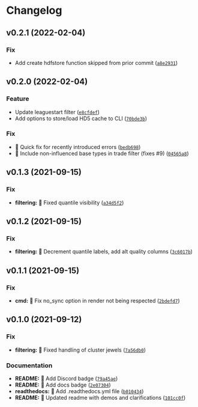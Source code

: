 # Changelog

<!--next-version-placeholder-->

## v0.2.1 (2022-02-04)
### Fix
* Add create hdfstore function skipped from prior commit ([`a8e2931`](https://github.com/darvid/wraeblast/commit/a8e2931df9893100cd6453472330b2c809834013))

## v0.2.0 (2022-02-04)
### Feature
* Update leaguestart filter ([`e8cfdef`](https://github.com/darvid/wraeblast/commit/e8cfdef5d0da77843ca7c40a1efe863d55ce0de4))
* Add options to store/load HD5 cache to CLI ([`70bde3b`](https://github.com/darvid/wraeblast/commit/70bde3bc2b36df2e6732d85d917a8a0276c7e175))

### Fix
* :bug: Quick fix for recently introduced errors ([`bedb698`](https://github.com/darvid/wraeblast/commit/bedb698e79e013c554423db8866f911ca1c13cd9))
* :bug: Include non-influenced base types in trade filter (fixes #9) ([`04565a8`](https://github.com/darvid/wraeblast/commit/04565a8dae6ff0ed94b33909fbed04d9607920aa))

## v0.1.3 (2021-09-15)
### Fix
* **filtering:** :bug: Fixed quantile visibility ([`a34d5f2`](https://github.com/darvid/wraeblast/commit/a34d5f283ebccad7fddb74256541c74110fb9372))

## v0.1.2 (2021-09-15)
### Fix
* **filtering:** :bug: Decrement quantile labels, add alt quality columns ([`3c6017b`](https://github.com/darvid/wraeblast/commit/3c6017b1071bee76cb70386b493f7c2a34e3bf53))

## v0.1.1 (2021-09-15)
### Fix
* **cmd:** :bug: Fix no_sync option in render not being respected ([`2bdefd7`](https://github.com/darvid/wraeblast/commit/2bdefd77d03736618194661f41565e5f60a8587d))

## v0.1.0 (2021-09-12)
### Fix
* **filtering:** :bug: Fixed handling of cluster jewels ([`7a56db0`](https://github.com/darvid/wraeblast/commit/7a56db0501d7b2863e6163b46222b38abbf403b9))

### Documentation
* **README:** :pencil: Add Discord badge ([`79a45ae`](https://github.com/darvid/wraeblast/commit/79a45ae8664fcef01b2d442b43e22c0eb0394b79))
* **README:** :pencil: Add docs badge ([`2e07304`](https://github.com/darvid/wraeblast/commit/2e0730482f814b9dfd535a56a71f781a417e460a))
* **readthedocs:** :pencil: Add .readthedocs.yml file ([`b010434`](https://github.com/darvid/wraeblast/commit/b0104348aeb0db3171b448f13f608c2e25682de5))
* **README:** :pencil: Updated readme with demos and clarifications ([`101cc0f`](https://github.com/darvid/wraeblast/commit/101cc0f815d49cad4cbebd27a2e1fbdcba423e19))
